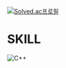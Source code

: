[![Solved.ac프로필](http://mazassumnida.wtf/api/v2/generate_badge?boj=skallook)](https://solved.ac/skallook)

# SKILL
![C++](https://img.shields.io/badge/C++-00599C.svg?&style=for-the-badge&logo=C++&logoColor=00599C)


<!--
**rachihyeon/rachihyeon** is a ✨ _special_ ✨ repository because its `README.md` (this file) appears on your GitHub profile.

Here are some ideas to get you started:

- 🔭 I’m currently working on ...
- 🌱 I’m currently learning ...
- 👯 I’m looking to collaborate on ...
- 🤔 I’m looking for help with ...
- 💬 Ask me about ...
- 📫 How to reach me: ...
- 😄 Pronouns: ...
- ⚡ Fun fact: ...
-->
